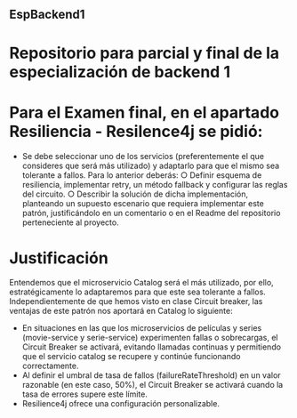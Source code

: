## EspBackend1
# Repositorio para parcial y final de la especialización de backend 1

# Para el Examen final, en el apartado Resiliencia - Resilence4j se pidió:
* Se debe seleccionar uno de los servicios (preferentemente el que consideres que será más utilizado) y adaptarlo para que el mismo sea tolerante a fallos.
Para lo anterior deberás:
○ Definir esquema de resiliencia, implementar retry, un método fallback y configurar las reglas del circuito.
○ Describir la solución de dicha implementación, planteando un supuesto escenario que requiera implementar este patrón, justificándolo en un comentario o en el Readme del repositorio perteneciente al proyecto.

# Justificación
Entendemos que el microservicio Catalog será el más utilizado, por ello, estratégicamente lo adaptaremos para que este sea tolerante a fallos. 
Independientemente de que hemos visto en clase Circuit breaker, las ventajas de este patrón nos aportará en Catalog lo siguiente:
* En situaciones en las que los microservicios de películas y series (movie-service y serie-service) experimenten fallas o sobrecargas, el Circuit Breaker se activará, evitando llamadas continuas y permitiendo que el servicio catalog se recupere y continúe funcionando correctamente. 
* Al definir el umbral de tasa de fallos (failureRateThreshold) en un valor razonable (en este caso, 50%), el Circuit Breaker se activará cuando la tasa de errores supere este límite.
* Resilience4j ofrece una configuración personalizable.
 
